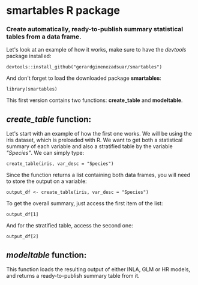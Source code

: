 # smartables R package
### Create automatically, ready-to-publish summary statistical tables from a data frame. 

Let's look at an example of how it works, make sure to have the *devtools* package installed:

    devtools::install_github("gerardgimenezadsuar/smartables")

And don't forget to load the downloaded package **smartables**:

    library(smartables)

This first version contains two functions: **create_table** and **modeltable**. 

## *create_table* function:

Let's start with an example of how the first one works. We will be using the iris dataset, which is preloaded with R. We want to get both a statistical summary of each variable and also a stratified table by the variable *"Species"*. We can simply type:

    create_table(iris, var_desc = "Species")
    
Since the function returns a list containing both data frames, you will need to store the output on a variable:

    output_df <- create_table(iris, var_desc = "Species")

To get the overall summary, just access the first item of the list:

    output_df[1]
And for the stratified table, access the second one:

    output_df[2]

## *modeltable* function:
This function loads the resulting output of either INLA, GLM or HR models, and returns a ready-to-publish summary table from it.
